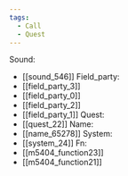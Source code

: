 ```yaml
---
tags:
  - Call
  - Quest
---
```

Sound:
- [[sound_546]]
Field_party:
- [[field_party_3]]
- [[field_party_0]]
- [[field_party_2]]
- [[field_party_1]]
Quest:
- [[quest_22]]
Name:
- [[name_65278]]
System:
- [[system_24]]
Fn:
- [[m5404_function23]]
- [[m5404_function21]]
